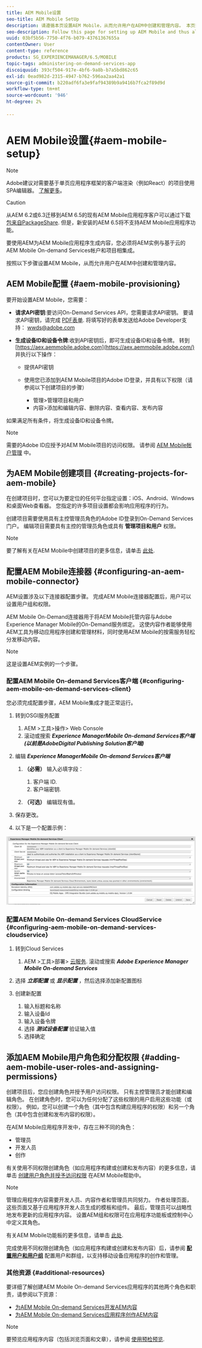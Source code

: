 ```yaml
---
title: AEM Mobile设置
seo-title: AEM Mobile SetUp
description: 请遵循本页设置AEM Mobile，从而允许用户在AEM中创建和管理内容。 本页提供了有关将AEM实例与基于云的AEM Mobile On-demand Services帐户和项目集成的信息。
seo-description: Follow this page for setting up AEM Mobile and thus allowing the user to create and manage the content within AEM. This page provides information on integrating the AEM instance with the cloud-based AEM Mobile On-Demand Services account and project(s).
uuid: 03bf5b56-7750-4f76-b079-43761367655a
contentOwner: User
content-type: reference
products: SG_EXPERIENCEMANAGER/6.5/MOBILE
topic-tags: administering-on-demand-services-app
discoiquuid: 393cf504-917e-4bf6-9a8b-b7a5bd862c65
exl-id: 0ead982d-2315-4947-b762-596aa2aa42a1
source-git-commit: b220adf6fa3e9faf94389b9a9416b7fca2f89d9d
workflow-type: tm+mt
source-wordcount: '946'
ht-degree: 2%

---
```


# AEM Mobile设置{#aem-mobile-setup}

>[!NOTE]
>
>Adobe建议对需要基于单页应用程序框架的客户端渲染（例如React）的项目使用SPA编辑器。 [了解更多](/help/sites-developing/spa-overview.md)。

>[!CAUTION]
>
>从AEM 6.2或6.3迁移到AEM 6.5的现有AEM Mobile应用程序客户可以通过下载 [包来自PackageShare](https://www.adobeaemcloud.com/content/marketplace/marketplaceProxy.html?packagePath=/content/companies/public/adobe/packages/cq640/compatpack/aem-mobile-package). 但是，新安装的AEM 6.5将不支持AEM Mobile应用程序功能。

要使用AEM为AEM Mobile应用程序生成内容，您必须将AEM实例与基于云的AEM Mobile On-demand Services帐户和项目相集成。

按照以下步骤设置AEM Mobile，从而允许用户在AEM中创建和管理内容。

## AEM Mobile配置 {#aem-mobile-provisioning}

要开始设置AEM Mobile，您需要：

* **请求API密钥**:要访问On-Demand Services API，您需要请求API密钥。 要请求API密钥，请完成 [PDF表单](https://helpx.adobe.com/digital-publishing-solution/help/integrating-dps.html). 将填写好的表单发送给Adobe Developer支持： [wwds@adobe.com](mailto:wwds@adobe.com)

* **生成设备ID和设备令牌**:收到API密钥后，即可生成设备ID和设备令牌。 转到 [https://aex.aemmobile.adobe.com](https://aex.aemmobile.adobe.com/) 并执行以下操作：

   * 提供API密钥
   * 使用您已添加到AEM Mobile项目的Adobe ID登录，并具有以下权限（请参阅以下创建项目的步骤）

      * 管理>管理项目和用户
      * 内容>添加和编辑内容、删除内容、查看内容、发布内容

如果满足所有条件，将生成设备ID和设备令牌。

>[!NOTE]
>
>需要的Adobe ID应授予对AEM Mobile项目的访问权限。 请参阅 [AEM Mobile帐户管理](https://helpx.adobe.com/digital-publishing-solution/help/account-admin-dps.html) 中。

## 为AEM Mobile创建项目 {#creating-projects-for-aem-mobile}

在创建项目时，您可以为要定位的任何平台指定设置：iOS、Android、Windows和桌面Web查看器。 您指定的许多项目设置都会影响应用程序的行为。

创建项目需要使用具有主控管理员角色的Adobe ID登录到On-Demand Services门户。 编辑项目需要具有主控的管理员角色或具有 **管理项目和用户** 权限。

>[!NOTE]
>
>要了解有关在AEM Mobile中创建项目的更多信息，请单击 [此处](https://helpx.adobe.com/digital-publishing-solution/help/creating-projects.html).

## 配置AEM Mobile连接器 {#configuring-an-aem-mobile-connector}

AEM设置涉及以下连接器配置步骤。 完成AEM Mobile连接器配置后，用户可以设置用户组和权限。

AEM Mobile On-Demand连接器用于将AEM Mobile托管内容与Adobe Experience Manager Mobile的On-Demand服务绑定。 这使内容作者能够使用AEM工具为移动应用程序创建和管理材料，同时使用AEM Mobile的按需服务轻松分发移动内容。

>[!NOTE]
>
>这是设置AEM实例的一个步骤。

### 配置AEM Mobile On-demand Services客户端 {#configuring-aem-mobile-on-demand-services-client}

您必须完成配置步骤，AEM Mobile集成才能正常运行。

1. 转到OSGI服务配置

   1. AEM >工具>操作> Web Console
   1. 滚动或搜索 ***Experience ManagerMobile On-demand Services客户端(以前是AdobeDigital Publishing Solution客户端)***

1. 编辑 ***Experience ManagerMobile On-demand Services客户端***

   1. **（必需）** 输入必填字段：

      1. 客户端 ID.
      1. 客户端密钥.
   1. **（可选）** 编辑现有值。


1. 保存更改。
1. 以下是一个配置示例：

![chlimage_1-53](assets/chlimage_1-53.png)

### 配置AEM Mobile On-demand Services CloudService {#configuring-aem-mobile-on-demand-services-cloudservice}

1. 转到Cloud Services

   1. AEM >工具>部署> [云服务](http://localhost:4502/libs/cq/core/content/tools/cloudservices.html). 滚动或搜索 ***Adobe Experience Manager Mobile On-demand Services***

1. 选择 ***立即配置*** 或 ***显示配置*** ，然后选择添加新配置图标

1. 创建新配置

   1. 输入标题和名称
   1. 输入设备Id
   1. 输入设备令牌
   1. 选择 ***测试设备配置*** 验证输入值
   1. 选择确定

## 添加AEM Mobile用户角色和分配权限 {#adding-aem-mobile-user-roles-and-assigning-permissions}

创建项目后，您应创建角色并授予用户访问权限。 只有主控管理员才能创建和编辑角色。 在创建角色时，您可以为任何分配了这些权限的用户启用这些功能（或权限）。 例如，您可以创建一个角色（其中包含构建应用程序的权限）和另一个角色（其中包含创建和发布内容的权限）。

在AEM Mobile应用程序开发中，存在三种不同的角色：

* 管理员
* 开发人员
* 创作

有关使用不同权限创建角色（如应用程序构建或创建和发布内容）的更多信息，请单击 [创建用户角色并授予访问权限](https://helpx.adobe.com/digital-publishing-solution/help/account-admin-dps.html) 在AEM Mobile帮助中。

>[!NOTE]
>
>管理应用程序内容需要开发人员、内容作者和管理员共同努力。 作者处理页面，这些页面又基于应用程序开发人员生成的模板和组件。 最后，管理员可以战略性地发布更新的应用程序内容。 设置AEM组和权限可在应用程序功能板或控制中心中定义其角色。
>
>有关AEM Mobile功能板的更多信息，请单击 [此处](/help/mobile/mobile-apps-ondemand-application-dashboard.md).

完成使用不同权限创建角色（如应用程序构建或创建和发布内容）后，请参阅 [**配置用户和用户组**](/help/mobile/aem-mobile-configure-users.md) 配置用户和群组，以支持移动设备应用程序的创作和管理。

### 其他资源 {#additional-resources}

要详细了解创建AEM Mobile On-demand Services应用程序的其他两个角色和职责，请参阅以下资源：

* [为AEM Mobile On-demand Services开发AEM内容](/help/mobile/aem-mobile-on-demand.md)
* [为AEM Mobile On-demand Services应用程序创作AEM内容](/help/mobile/mobile-apps-ondemand.md)

>[!NOTE]
>
>要预览应用程序内容（包括浏览页面和文章），请参阅 [使用预检预览](/help/mobile/aem-mobile-manage-ondemand-services.md).
